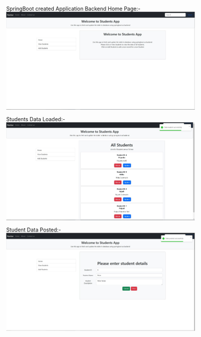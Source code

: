 SpringBoot created Application Backend
Home Page:-
![Home Page](screenshots/students_home.JPG)

Students Data Loaded:-
![Data Load Page](screenshots/students_Data_load.JPG)

Student Data Posted:-
![Data Post Page](screenshots/students_Data_posted.JPG)
